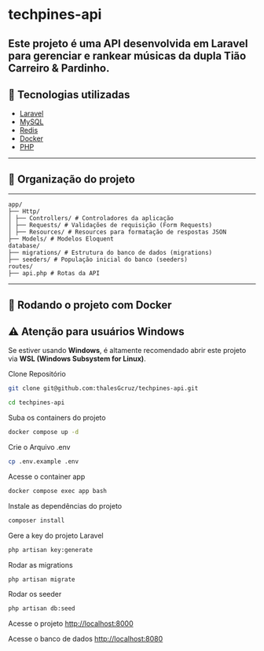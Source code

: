 
# techpines-api
Este projeto é uma API desenvolvida em Laravel para gerenciar e rankear músicas da dupla Tião Carreiro & Pardinho.
---

## 🚀 Tecnologias utilizadas

- [Laravel](https://laravel.com/)
- [MySQL](https://www.mysql.com/)
- [Redis](https://redis.io/)
- [Docker](https://www.docker.com/)
- [PHP](https://www.php.net/)

---

## 📁 Organização do projeto
---
    app/
    ├── Http/
    │ ├── Controllers/ # Controladores da aplicação
    │ ├── Requests/ # Validações de requisição (Form Requests)
    │ ├── Resources/ # Resources para formatação de respostas JSON
    ├── Models/ # Modelos Eloquent
    database/
    ├── migrations/ # Estrutura do banco de dados (migrations)
    ├── seeders/ # População inicial do banco (seeders)
    routes/
    ├── api.php # Rotas da API
---

## 🐳 Rodando o projeto  com Docker

## ⚠️ Atenção para usuários Windows
Se estiver usando **Windows**, é altamente recomendado abrir este projeto via **WSL (Windows Subsystem for Linux)**.

Clone Repositório
```sh
git clone git@github.com:thalesGcruz/techpines-api.git
```
```sh
cd techpines-api
```

Suba os containers do projeto
```sh
docker compose up -d
```

Crie o Arquivo .env
```sh
cp .env.example .env
```

Acesse o container app
```sh
docker compose exec app bash
```

Instale as dependências do projeto
```sh
composer install
```

Gere a key do projeto Laravel
```sh
php artisan key:generate
```

Rodar as migrations
```sh
php artisan migrate
```


Rodar os seeder
```sh
php artisan db:seed
```


Acesse o projeto
[http://localhost:8000](http://localhost:8000)

Acesse o banco de dados
[http://localhost:8080](http://localhost:8080)

